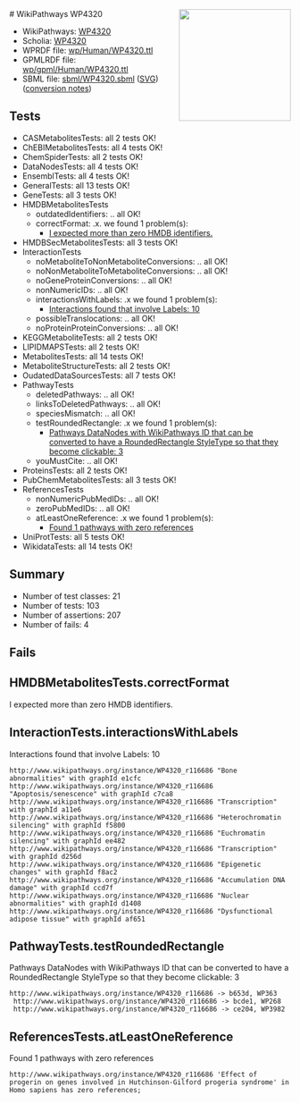 <img style="float: right; width: 200px" src="../logo.png" />
# WikiPathways WP4320

* WikiPathways: [WP4320](https://identifiers.org/wikipathways:WP4320)
* Scholia: [WP4320](https://scholia.toolforge.org/wikipathways/WP4320)
* WPRDF file: [wp/Human/WP4320.ttl](../wp/Human/WP4320.ttl)
* GPMLRDF file: [wp/gpml/Human/WP4320.ttl](../wp/gpml/Human/WP4320.ttl)
* SBML file: [sbml/WP4320.sbml](../sbml/WP4320.sbml) ([SVG](../sbml/WP4320.svg)) ([conversion notes](../sbml/WP4320.txt))

## Tests
* CASMetabolitesTests: all 2 tests OK!
* ChEBIMetabolitesTests: all 4 tests OK!
* ChemSpiderTests: all 2 tests OK!
* DataNodesTests: all 4 tests OK!
* EnsemblTests: all 4 tests OK!
* GeneralTests: all 13 tests OK!
* GeneTests: all 3 tests OK!
* HMDBMetabolitesTests
    * outdatedIdentifiers: .. all OK!
    * correctFormat: .x. we found 1 problem(s):
        * [I expected more than zero HMDB identifiers.](#ad154c1e)
* HMDBSecMetabolitesTests: all 3 tests OK!
* InteractionTests
    * noMetaboliteToNonMetaboliteConversions: .. all OK!
    * noNonMetaboliteToMetaboliteConversions: .. all OK!
    * noGeneProteinConversions: .. all OK!
    * nonNumericIDs: .. all OK!
    * interactionsWithLabels: .x we found 1 problem(s):
        * [Interactions found that involve Labels: 10](#fe97a8b8)
    * possibleTranslocations: .. all OK!
    * noProteinProteinConversions: .. all OK!
* KEGGMetaboliteTests: all 2 tests OK!
* LIPIDMAPSTests: all 2 tests OK!
* MetabolitesTests: all 14 tests OK!
* MetaboliteStructureTests: all 2 tests OK!
* OudatedDataSourcesTests: all 7 tests OK!
* PathwayTests
    * deletedPathways: .. all OK!
    * linksToDeletedPathways: .. all OK!
    * speciesMismatch: .. all OK!
    * testRoundedRectangle: .x we found 1 problem(s):
        * [Pathways DataNodes with WikiPathways ID that can be converted to have a RoundedRectangle StyleType so that they become clickable: 3](#9fbad3cd)
    * youMustCite: .. all OK!
* ProteinsTests: all 2 tests OK!
* PubChemMetabolitesTests: all 3 tests OK!
* ReferencesTests
    * nonNumericPubMedIDs: .. all OK!
    * zeroPubMedIDs: .. all OK!
    * atLeastOneReference: .x we found 1 problem(s):
        * [Found 1 pathways with zero references](#35eb778e)
* UniProtTests: all 5 tests OK!
* WikidataTests: all 14 tests OK!


## Summary

* Number of test classes: 21
* Number of tests: 103
* Number of assertions: 207
* Number of fails: 4

## Fails

<a name="ad154c1e" />

## HMDBMetabolitesTests.correctFormat

I expected more than zero HMDB identifiers.
<a name="fe97a8b8" />

## InteractionTests.interactionsWithLabels

Interactions found that involve Labels: 10
```
http://www.wikipathways.org/instance/WP4320_r116686 "Bone abnormalities" with graphId e1cfc
http://www.wikipathways.org/instance/WP4320_r116686 "Apoptosis/senescence" with graphId c7ca8
http://www.wikipathways.org/instance/WP4320_r116686 "Transcription" with graphId a11e6
http://www.wikipathways.org/instance/WP4320_r116686 "Heterochromatin silencing" with graphId f5800
http://www.wikipathways.org/instance/WP4320_r116686 "Euchromatin silencing" with graphId ee482
http://www.wikipathways.org/instance/WP4320_r116686 "Transcription" with graphId d256d
http://www.wikipathways.org/instance/WP4320_r116686 "Epigenetic changes" with graphId f8ac2
http://www.wikipathways.org/instance/WP4320_r116686 "Accumulation DNA damage" with graphId ccd7f
http://www.wikipathways.org/instance/WP4320_r116686 "Nuclear abnormalities" with graphId d1408
http://www.wikipathways.org/instance/WP4320_r116686 "Dysfunctional adipose tissue" with graphId af651
```

<a name="9fbad3cd" />

## PathwayTests.testRoundedRectangle

Pathways DataNodes with WikiPathways ID that can be converted to have a RoundedRectangle StyleType so that they become clickable: 3
```
http://www.wikipathways.org/instance/WP4320_r116686 -> b653d, WP363
 http://www.wikipathways.org/instance/WP4320_r116686 -> bcde1, WP268
 http://www.wikipathways.org/instance/WP4320_r116686 -> ce204, WP3982
 ```

<a name="35eb778e" />

## ReferencesTests.atLeastOneReference

Found 1 pathways with zero references
```
http://www.wikipathways.org/instance/WP4320_r116686 'Effect of progerin on genes involved in Hutchinson-Gilford progeria syndrome' in Homo sapiens has zero references; 
```

